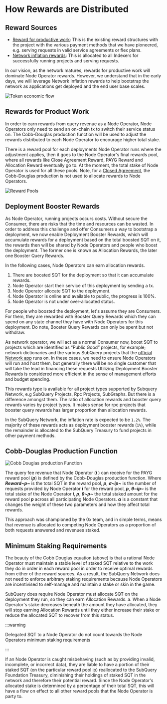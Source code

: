 # How Rewards are Distributed

## Reward Sources

- [Reward for productive work](#rewards-for-product-work): This is the existing reward structures with the project with the various payment methods that we have pioneered, e.g. serving requests in valid service agreements or flex plans.
- [Network inflation rewards](#network-inflation-rewards): This is allocated to all Indexers for successfully running projects and serving requests.

In our vision, as the network matures, rewards for productive work will dominate Node Operator rewards. However, we understand that in the early days, we will leverage Network Inflation rewards to help bootstrap the network as applications get deployed and the end user base scales.

![Token economic flow](/assets/img/network/token_economy.png)

## Rewards for Product Work

In order to earn rewards from query revenue as a Node Operator, Node Operators only need to send an on-chain tx to switch their service status on. The Cobb-Douglas production function will be used to adjust the rewards distributed to each Node Operator to encourage higher total stake.

There is a reward pool for each deployments Node Operator runs where the adjustment applies, then it goes to the Node Operator's final rewards pool, where all rewards like Close Agreement Reward, PAYG Reward and Allocation Reward eventually go to. At the moment, the total stake of Node Operator is used for all these pools. Note, for a [Closed Agreement](./payment-methods.md#closed-plans-and-agreements), the Cobb-Douglas production is not used to allocate rewards to Node Operators.

![Reward Pools](/assets/img/network/reward_pools.png)

## Deployment Booster Rewards

As Node Operator, running projects occurs costs. Without secure the Consumer, there are risks that the time and resources can be wasted. In order to address this challenge and offer Consumers a way to bootstrap a deployment, we now enable Deployment Booster Rewards, which will accumulate rewards for a deployment based on the total boosted SQT on it, the rewards then will be shared by Node Operators and people who boost the deployment. The former one is known as Allocation Rewards, the later one Booster Query Rewards.

In the following cases, Node Operators can earn allocation rewards.

1. There are boosted SQT for the deployment so that it can accumulate rewards.
2. Node Operator start their service of this deployment by sending a tx.
3. Node Operator allocate SQT to the deployment.
4. Node Operator is online and available to public, the progress is 100%.
5. Node Operator is not under over-allocated status.

For people who boosted the deployment, let's assume they are Consumers. For them, they are rewarded with Booster Query Rewards which they can spend on any state channel they have with Node Operators for this deployment. Do note, Booster Query Rewards can only be spent but not withdraw.

As network operator, we will act as a normal Consumer now, boost SQT to projects which are identified as “Public Good” projects, for example; network dictionaries and the various SubQuery projects that the [official Network app](https://kepler.subquery.network) runs on. In these cases, we need to ensure Node Operators will run and host them, but generally there will be no single customer that will take the lead in financing these requests Utilizing Deployment Booster Rewards is considered more efficient in the sense of management efforts and budget spending.

This rewards type is available for all project types supported by Subquery Network, e.g SubQuery Projects, Rpc Projects, SubGraphs. But there is a difference amongst them. The ratio of allocation rewards and booster query rewards varies by project types. It makes sense for rpc projects that booster query rewards has larger proportion than allocation rewards.

In the SubQuery Network, the inflation rate is expected to be `1.2%`. The majority of these rewards acts as deployment booster rewards (`1%`), while the remainder is allocated to the SubQuery Treasury to fund projects in other payment methods.

## Cobb-Douglas Production Function

![Cobb Douglas production Function](/assets/img/network/cobb_douglas.png)

The query fee revenue that Node Operator (**_i_** ) can receive for the PAYG reward pool (**_p_**) is defined by the Cobb-Douglas production function. Where **_Reward~p~_** is the total SQT in the reward pool, **_p_**, **_σ~ip~_** is the number of requests provided by Node Operator **_i_** for the reward pool, **_p_**, **_θ~ip~_** is the total stake of the Node Operator **_i_**, **_p_**, **_θ~p~_** the total staked amount for the reward pool **_p_** across all participating Node Operators. **_α_** is a constant that changes the weight of these two parameters and how they affect total rewards.

This approach was championed by the 0x team, and in simple terms, means that revenue is allocated to competing Node Operators as a proportion of both requests answered and revenues staked.

## Minimum Staking Requirements

The beauty of the Cobb Douglas equation (above) is that a rational Node Operator must maintain a stable level of staked SQT relative to the work they do in order in each reward pool in order to receive optimal rewards from either of the reward sources. As a result, the SubQuery Network does not need to enforce arbitrary staking requirements because Node Operators are incentivised to self-manage and maintain a stake or skin in the game.

SubQuery does require Node Operator must allocate SQT on the deployment they run, so they can earn Allocation Rewards. a. When a Node Operator's stake decreases beneath the amount they have allocated, they will stop earning Allocation Rewards until they either increase their stake or reduce the allocated SQT to recover from this status.

:::warning

Delegated SQT to a Node Operator do not count towards the Node Operators minimum staking requirements

:::

If an Node Operator is caught misbehaving (such as by providing invalid, incomplete, or incorrect data), they are liable to have a portion of their staked SQT (on the particular reward pool ip) reallocated to the SubQuery Foundation Treasury, diminishing their holdings of staked SQT in the network and therefore their potential reward. Since the Node Operator's allocated stake is determined by a percentage of their total SQT, this will have a flow on effect to all other reward pools that the Node Operator is party to.
